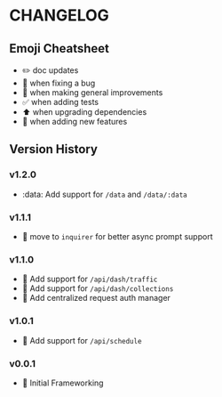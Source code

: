 # CHANGELOG

## Emoji Cheatsheet
- :pencil2: doc updates
- :bug: when fixing a bug
- :rocket: when making general improvements
- :white_check_mark: when adding tests
- :arrow_up: when upgrading dependencies
- :tada: when adding new features

## Version History

### v1.2.0

- :data: Add support for `/data` and `/data/:data`

### v1.1.1

- :rocket: move to `inquirer` for better async prompt support

### v1.1.0

- :tada: Add support for `/api/dash/traffic`
- :tada: Add support for `/api/dash/collections`
- :rocket: Add centralized request auth manager

### v1.0.1

- :tada: Add support for `/api/schedule`

### v0.0.1

- :rocket: Initial Frameworking

